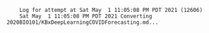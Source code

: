         Log for attempt at Sat May  1 11:05:08 PM PDT 2021 (12606)
        Sat May  1 11:05:08 PM PDT 2021 Converting 2020BIO101/KBxDeepLearningCOVIDForecasting.md...
